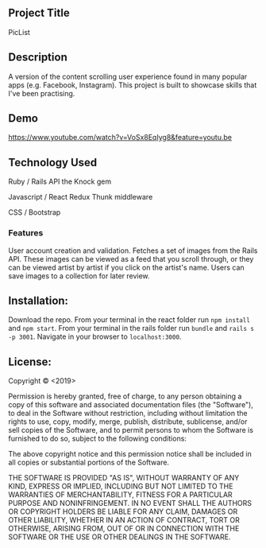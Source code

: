 ## Project Title

PicList

## Description
A version of the content scrolling user experience found in many popular apps (e.g. Facebook, Instagram). 
This project is built to showcase skills that I've been practising. 

## Demo

https://www.youtube.com/watch?v=VoSx8EqIyg8&feature=youtu.be

## Technology Used

Ruby / Rails API
  the Knock gem
  
Javascript / React 
  Redux
  Thunk middleware
  
CSS / Bootstrap


### Features

User account creation and validation. Fetches a set of images from the Rails API. These images can be viewed as a feed that you scroll through, or they can be viewed artist by artist if you click on the artist's name. Users can save images to a collection for later review.

## Installation:

Download the repo. From your terminal in the react folder run ```npm install``` and ```npm start```. 
From your terminal in the  rails folder run ```bundle``` and ```rails s -p 3001```.
Navigate in your browser to ```localhost:3000```.


## License:

<PicList>

Copyright © <2019> <Peter Stone>

Permission is hereby granted, free of charge, to any person obtaining a copy of this software and associated documentation files (the "Software"), to deal in the Software without restriction, including without limitation the rights to use, copy, modify, merge, publish, distribute, sublicense, and/or sell copies of the Software, and to permit persons to whom the Software is furnished to do so, subject to the following conditions:

The above copyright notice and this permission notice shall be included in all copies or substantial portions of the Software.

THE SOFTWARE IS PROVIDED "AS IS", WITHOUT WARRANTY OF ANY KIND, EXPRESS OR IMPLIED, INCLUDING BUT NOT LIMITED TO THE WARRANTIES OF MERCHANTABILITY, FITNESS FOR A PARTICULAR PURPOSE AND NONINFRINGEMENT. IN NO EVENT SHALL THE AUTHORS OR COPYRIGHT HOLDERS BE LIABLE FOR ANY CLAIM, DAMAGES OR OTHER LIABILITY, WHETHER IN AN ACTION OF CONTRACT, TORT OR OTHERWISE, ARISING FROM, OUT OF OR IN CONNECTION WITH THE SOFTWARE OR THE USE OR OTHER DEALINGS IN THE SOFTWARE.
